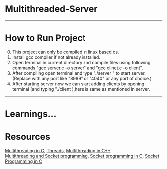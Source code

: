 
<h1>Multithreaded-Server</h1>
<hr>

# How to Run Project
0. This project can only be compiled in linux based os.<br>
1. Install gcc compiler if not already installed.<br>
2. Open terminal in current directory and compile files using following commands "gcc server.c -o server" and "gcc clinet.c -o client".<br>
3. After compiling open terminal and type "./server <port>" to start server.(Replace <port> with any port like "8989" or "4040" or any port of choice.)<br>
4. After starting server now we can start adding clients by opening terminal (and typing "./client <port>),here <port> is same as mentioned in server.<br>
<hr>
  
# Learnings...
  
# Resources
  <a href="https://www.geeksforgeeks.org/multithreading-c-2/">Multithreading in C</a>,
  <a href="http://www.csc.villanova.edu/~mdamian/threads/posixthreads.html">Threads</a>,
  <a href="https://www.geeksforgeeks.org/multithreading-in-cpp/?ref=rp">Multithreading in C++</a><br>
  <a href="https://www.geeksforgeeks.org/handling-multiple-clients-on-server-with-multithreading-using-socket-programming-in-c-cpp/?ref=rp">Multithreading and Socket programming</a>,
  <a href="https://tutorialspoint.dev/language/cpp/socket-programming-cc">Socket programming in C</a>,
  <a href="https://www.csd.uoc.gr/~hy556/material/tutorials/cs556-3rd-tutorial.pdf">Socket Programming in C </a>
